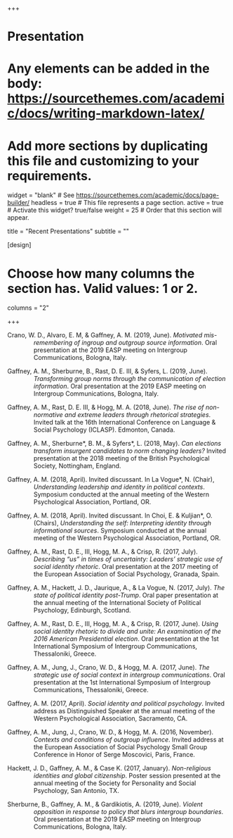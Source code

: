 +++
# Presentation
# Any elements can be added in the body: https://sourcethemes.com/academic/docs/writing-markdown-latex/
# Add more sections by duplicating this file and customizing to your requirements.

widget = "blank"  # See https://sourcethemes.com/academic/docs/page-builder/
headless = true  # This file represents a page section.
active = true  # Activate this widget? true/false
weight = 25  # Order that this section will appear.

title = "Recent Presentations"
subtitle = ""

[design]
  # Choose how many columns the section has. Valid values: 1 or 2.
  columns = "2"

+++
<p style="margin-left: 60px; text-indent: -60px;">Crano, W. D., Alvaro, E. M, & Gaffney, A. M. (2019, June). <i>Motivated mis-remembering of ingroup and outgroup source information</i>. 
Oral presentation at the 2019 EASP meeting on Intergroup Communications, Bologna, Italy.</p>

<p style="margin-left: 60px; text-indent: -60px;">Gaffney, A. M., Sherburne, B., Rast, D. E. III, & Syfers, L. (2019, June). 
<i>Transforming group norms through the communication of election information</i>. 
Oral presentation at the 2019 EASP meeting on Intergroup Communications, Bologna, Italy.</p>

<p style="margin-left: 60px; text-indent: -60px;">Gaffney, A. M., Rast, D. E. III, & Hogg, M. A. (2018, June). <i>The rise of non-normative and extreme leaders through rhetorical strategies</i>. 
Invited talk at the 16th International Conference on Language & Social Psychology (ICLASP). Edmonton, Canada.</p>

<p style="margin-left: 60px; text-indent: -60px;">Gaffney, A. M., Sherburne*, B. M., & Syfers*, L. (2018, May). 
<i>Can elections transform insurgent candidates to norm changing leaders?</i> Invited presentation at the 2018 meeting of the British Psychological Society, Nottingham, England.

<p style="margin-left: 60px; text-indent: -60px;">Gaffney, A. M. (2018, April). Invited discussant. In La Vogue*, N. (Chair), 
<i>Understanding leadership and identity in political contexts</i>. Symposium conducted at the annual meeting of the Western Psychological Association, Portland, OR.</p>

<p style="margin-left: 60px; text-indent: -60px;">Gaffney, A. M. (2018, April). Invited discussant. In Choi, E. & Kuljian*, O. (Chairs), 
<i>Understanding the self: Interpreting identity through informational sources</i>. Symposium conducted at the annual meeting of the Western Psychological Association, Portland, OR.</p>

<p style="margin-left: 60px; text-indent: -60px;">Gaffney, A. M., Rast, D. E., III, Hogg, M. A., & Crisp, R. (2017, July). 
<i>Describing “us” in times of uncertainty: Leaders’ strategic use of social identity rhetoric</i>. Oral presentation at the 2017 meeting of the European Association of Social Psychology, Granada, Spain.</p>

<p style="margin-left: 60px; text-indent: -60px;">Gaffney, A. M., Hackett, J. D., Jaurique, A., & La Vogue, N. (2017, July). 
<i>The state of political identity post-Trump</i>. Oral paper presentation at the annual meeting of the International Society of Political Psychology, Edinburgh, Scotland.</p>

<p style="margin-left: 60px; text-indent: -60px;">Gaffney, A. M., Rast, D. E., III, Hogg, M. A., & Crisp, R. (2017, June). 
<i>Using social identity rhetoric to divide and unite: An examination of the 2016 American Presidential election</i>. Oral presentation at the 1st International Symposium of Intergroup Communications, Thessaloniki, Greece.</p>

<p style="margin-left: 60px; text-indent: -60px;">Gaffney, A. M., Jung, J., Crano, W. D., & Hogg, M. A. (2017, June). 
<i>The strategic use of social context in intergroup communications</i>. Oral presentation at the 1st International Symposium of Intergroup Communications, Thessaloniki, Greece.</p>

<p style="margin-left: 60px; text-indent: -60px;">Gaffney, A. M. (2017, April). 
<i>Social identity and political psychology</i>. Invited address as Distinguished Speaker at the annual meeting of the Western Psychological Association, Sacramento, CA.</p>

<p style="margin-left: 60px; text-indent: -60px;">Gaffney, A. M., Jung, J., Crano, W. D., & Hogg, M. A. (2016, November). 
<i>Contexts and conditions of outgroup influence</i>. Invited address at the European Association of Social Psychology Small Group Conference in Honor of Serge Moscovici, Paris, France.</p>

<p style="margin-left: 60px; text-indent: -60px;">Hackett, J. D., Gaffney, A. M., & Case K. (2017, January). 
<i>Non-religious identities and global citizenship</i>. Poster session presented at the annual meeting of the Society for Personality and Social Psychology, San Antonio, TX.</p>

<p style="margin-left: 60px; text-indent: -60px;">Sherburne, B., Gaffney, A. M., & Gardikiotis, A. (2019, June). <i>Violent opposition in response to policy that blurs intergroup boundaries</i>. 
Oral presentation at the 2019 EASP meeting on Intergroup Communications, Bologna, Italy.</p>
